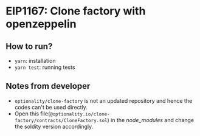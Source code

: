 # EIP1167: Clone factory with openzeppelin

## How to run?
 - `yarn`: installation
 - `yarn test`: running tests

## Notes from developer
 - `optionality/clone-factory` is not an updated repository and hence the codes can't be used directly.
 - Open this file(`@optionality.io/clone-factory/contracts/CloneFactory.sol`) in the *node_modules* and change the soldity version accordingly.